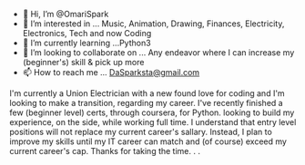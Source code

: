 - 👋 Hi, I’m @OmariSpark
- 👀 I’m interested in ... Music, Animation, Drawing, Finances, Electricity, Electronics, Tech and now Coding
- 🌱 I’m currently learning ...Python3
- 💞️ I’m looking to collaborate on ... Any endeavor where I can increase my (beginner's) skill & pick up more
- 📫 How to reach me ... DaSparksta@gmail.com

<!---
OmariSpark/OmariSpark is a ✨ special ✨ repository because its `README.md` (this file) appears on your GitHub profile.
You can click the Preview link to take a look at your changes.
--->

  I'm currently a Union Electrician with a new found love for coding and  I'm looking to make a transition, regarding my career. 
  I've recently finished a few (beginner level) certs, through coursera, for Python. looking to build my experience, on the side, while working full time.
  I understand that entry level positions will not replace my current career's sallary. Instead, I plan to improve my skills until my IT career can match and (of course) exceed my current career's cap.
  Thanks for taking the time. . .

